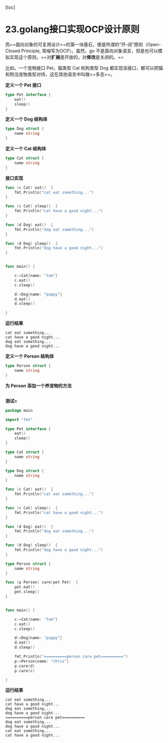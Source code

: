 [toc]

# 23.golang接口实现OCP设计原则

而==面向对象的可复用设计==的第一块基石，便是所谓的“开-闭”原则（Open-Closed Principle, 常缩写为OCP）。虽然，go 不是面向对象语言，但是也可以模拟实现这个原则。==对**扩展**是开放的，对**修改**是关闭的。==

比如，一个宠物接口 Pet，猫类型 Cat 和狗类型 Dog 都实现该接口，都可以把猫和狗当宠物类型对待，这在其他语言中叫做==多态==。

**定义一个 Pet 接口**

```go
type Pet interface {
	eat()
	sleep()
}
```



**定义一个 Dog 结构体**

```go
type Dog struct {
	name string
}
```



**定义一个 Cat 结构体** 

```go
type Cat struct {
	name string
}
```



**接口实现**

```go
func (c Cat) eat()  {
	fmt.Println("cat eat something...")
}

func (c Cat) sleep()  {
	fmt.Println("cat have a good night...")
}

func (d Dog) eat()  {
	fmt.Println("dog eat something...")
}

func (d Dog) sleep()  {
	fmt.Println("dog have a good night...")
}


func main() {

	c:=Cat{name: "tom"}
	c.eat()
	c.sleep()

	d:=Dog{name: "puppy"}
	d.eat()
	d.sleep()

}
```

**运行结果**

```
cat eat something...
cat have a good night...
dog eat something...
dog have a good night...
```

**定义一个 Person 结构体**

```go
type Person struct {
    name string
}
```

**为 Person 添加一个养宠物的方法**

```go
```

**测试=**

```go
package main

import "fmt"

type Pet interface {
	eat()
	sleep()
}

type Cat struct {
	name string
}

type Dog struct {
	name string
}

func (c Cat) eat()  {
	fmt.Println("cat eat something...")
}

func (c Cat) sleep()  {
	fmt.Println("cat have a good night...")
}

func (d Dog) eat()  {
	fmt.Println("dog eat something...")
}

func (d Dog) sleep()  {
	fmt.Println("dog have a good night...")
}

type Person struct {
	name string
}

func (p Person) care(pet Pet)  {
	pet.eat()
	pet.sleep()
}


func main() {

	c:=Cat{name: "tom"}
	c.eat()
	c.sleep()

	d:=Dog{name: "puppy"}
	d.eat()
	d.sleep()

	fmt.Println("==========person care pet==========")
	p:=Person{name: "chrix"}
	p.care(d)
	p.care(c)

}
```

**运行结果**

```
cat eat something...
cat have a good night...
dog eat something...
dog have a good night...
==========person care pet==========
dog eat something...
dog have a good night...
cat eat something...
cat have a good night...
```

